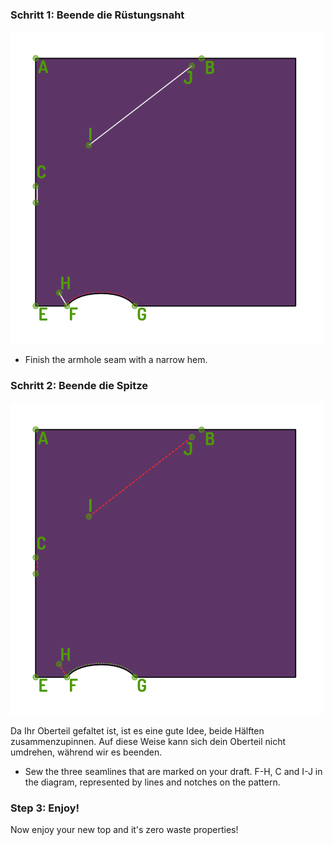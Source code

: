 ### Schritt 1: Beende die Rüstungsnaht

![Finsche die Rüstungsnaht](step03.png)

- Finish the armhole seam with a narrow hem.

### Schritt 2: Beende die Spitze

![Sew the three seamlines that are marked on your draft](step04.png)

<Note>

Da Ihr Oberteil gefaltet ist, ist es eine gute Idee, beide Hälften zusammenzupinnen.
Auf diese Weise kann sich dein Oberteil nicht umdrehen, während wir es beenden.

</Note>

- Sew the three seamlines that are marked on your draft. F-H, C and I-J in the diagram, represented by lines and notches on the pattern.

### Step 3: Enjoy!

Now enjoy your new top and it's zero waste properties!
